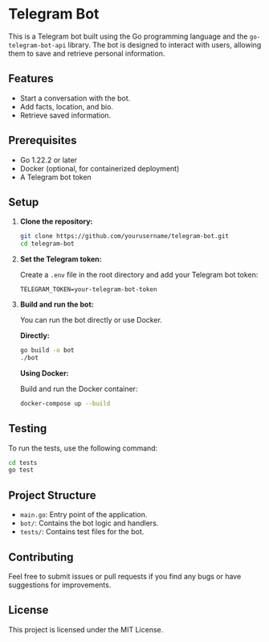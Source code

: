 # Telegram Bot

This is a Telegram bot built using the Go programming language and the `go-telegram-bot-api` library. The bot is designed to interact with users, allowing them to save and retrieve personal information.

## Features

- Start a conversation with the bot.
- Add facts, location, and bio.
- Retrieve saved information.

## Prerequisites

- Go 1.22.2 or later
- Docker (optional, for containerized deployment)
- A Telegram bot token

## Setup

1. **Clone the repository:**

   ```bash
   git clone https://github.com/yourusername/telegram-bot.git
   cd telegram-bot
   ```

2. **Set the Telegram token:**

   Create a `.env` file in the root directory and add your Telegram bot token:

   ```env
   TELEGRAM_TOKEN=your-telegram-bot-token
   ```

3. **Build and run the bot:**

   You can run the bot directly or use Docker.

   **Directly:**

   ```bash
   go build -o bot
   ./bot
   ```

   **Using Docker:**

   Build and run the Docker container:

   ```bash
   docker-compose up --build
   ```

## Testing

To run the tests, use the following command:

```bash
cd tests
go test
```

## Project Structure

- `main.go`: Entry point of the application.
- `bot/`: Contains the bot logic and handlers.
- `tests/`: Contains test files for the bot.

## Contributing

Feel free to submit issues or pull requests if you find any bugs or have suggestions for improvements.

## License

This project is licensed under the MIT License. 
